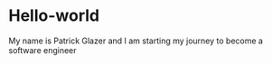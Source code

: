 # Hello-world

My name is Patrick Glazer and I am starting my journey to become a software engineer

